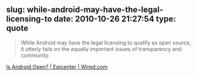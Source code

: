 slug: while-android-may-have-the-legal-licensing-to
date: 2010-10-26 21:27:54
type: quote
---

> While Android may have the legal licensing to qualify as open source, it utterly fails on the equally important issues of transparency and community.

[Is Android Open? | Epicenter | Wired.com](http://m.wired.com/epicenter/2010/10/is-android-open/)
